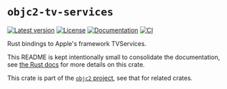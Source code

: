 # `objc2-tv-services`

[![Latest version](https://badgen.net/crates/v/objc2-tv-services)](https://crates.io/crates/objc2-tv-services)
[![License](https://badgen.net/badge/license/Zlib%20OR%20Apache-2.0%20OR%20MIT/blue)](../../LICENSE.md)
[![Documentation](https://docs.rs/objc2-tv-services/badge.svg)](https://docs.rs/objc2-tv-services/)
[![CI](https://github.com/madsmtm/objc2/actions/workflows/ci.yml/badge.svg)](https://github.com/madsmtm/objc2/actions/workflows/ci.yml)

Rust bindings to Apple's framework TVServices.

This README is kept intentionally small to consolidate the documentation, see
[the Rust docs](https://docs.rs/objc2-tv-services/) for more details on this crate.

This crate is part of the [`objc2` project](https://github.com/madsmtm/objc2),
see that for related crates.
